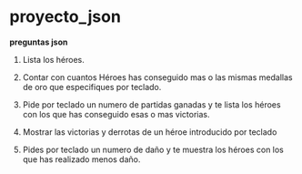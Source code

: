 # proyecto_json
**preguntas json**
1. Lista los héroes.

2. Contar con cuantos Héroes has conseguido mas o las mismas medallas de oro que especifiques por teclado.

3. Pide por teclado un numero de partidas ganadas y te lista los héroes con los que has conseguido esas o mas victorias.

4. Mostrar las victorias y derrotas de un héroe introducido por teclado

5. Pides por teclado un numero de daño y te muestra los héroes con los que has realizado menos daño.